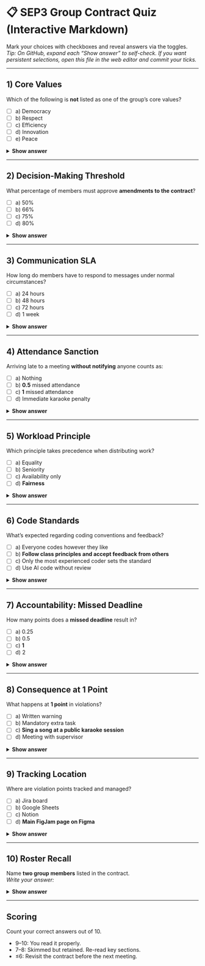 # 📋 SEP3 Group Contract Quiz (Interactive Markdown)

Mark your choices with checkboxes and reveal answers via the toggles.  
*Tip: On GitHub, expand each “Show answer” to self-check. If you want persistent selections, open this file in the web editor and commit your ticks.*

---

## 1) Core Values
Which of the following is **not** listed as one of the group’s core values?
- [ ] a) Democracy  
- [ ] b) Respect  
- [ ] c) Efficiency  
- [ ] d) Innovation  
- [ ] e) Peace  

<details><summary><b>Show answer</b></summary>
Correct: **d) Innovation**
</details>

---

## 2) Decision-Making Threshold
What percentage of members must approve **amendments to the contract**?
- [ ] a) 50%  
- [ ] b) 66%  
- [ ] c) 75%  
- [ ] d) 80%  

<details><summary><b>Show answer</b></summary>
Correct: **d) 80%**
</details>

---

## 3) Communication SLA
How long do members have to respond to messages under normal circumstances?
- [ ] a) 24 hours  
- [ ] b) 48 hours  
- [ ] c) 72 hours  
- [ ] d) 1 week  

<details><summary><b>Show answer</b></summary>
Correct: **c) 72 hours**
</details>

---

## 4) Attendance Sanction
Arriving late to a meeting **without notifying** anyone counts as:
- [ ] a) Nothing  
- [ ] b) **0.5** missed attendance  
- [ ] c) **1** missed attendance  
- [ ] d) Immediate karaoke penalty  

<details><summary><b>Show answer</b></summary>
Correct: **b) 0.5 missed attendance**
</details>

---

## 5) Workload Principle
Which principle takes precedence when distributing work?
- [ ] a) Equality  
- [ ] b) Seniority  
- [ ] c) Availability only  
- [ ] d) **Fairness**  

<details><summary><b>Show answer</b></summary>
Correct: **d) Fairness takes precedence over equality**
</details>

---

## 6) Code Standards
What’s expected regarding coding conventions and feedback?
- [ ] a) Everyone codes however they like  
- [ ] b) **Follow class principles and accept feedback from others**  
- [ ] c) Only the most experienced coder sets the standard  
- [ ] d) Use AI code without review  

<details><summary><b>Show answer</b></summary>
Correct: **b) Follow class principles and accept feedback from others**
</details>

---

## 7) Accountability: Missed Deadline
How many points does a **missed deadline** result in?
- [ ] a) 0.25  
- [ ] b) 0.5  
- [ ] c) **1**  
- [ ] d) 2  

<details><summary><b>Show answer</b></summary>
Correct: **c) 1 point**
</details>

---

## 8) Consequence at 1 Point
What happens at **1 point** in violations?
- [ ] a) Written warning  
- [ ] b) Mandatory extra task  
- [ ] c) **Sing a song at a public karaoke session**  
- [ ] d) Meeting with supervisor  

<details><summary><b>Show answer</b></summary>
Correct: **Sing a song during a public karaoke session**
</details>

---

## 9) Tracking Location
Where are violation points tracked and managed?
- [ ] a) Jira board  
- [ ] b) Google Sheets  
- [ ] c) Notion  
- [ ] d) **Main FigJam page on Figma**  

<details><summary><b>Show answer</b></summary>
Correct: **Main FigJam page on Figma**
</details>

---

## 10) Roster Recall
Name **two group members** listed in the contract.  
_Write your answer:_  

<details><summary><b>Show answer</b></summary>
Any two of: **Guillermo Sánchez Martínez, Piotr Junosz, Alexandru Savin, Halil Ibrahim Aygun, Eduard Fekete**
</details>

---

## Scoring
Count your correct answers out of 10.  
- 9–10: You read it properly.  
- 7–8: Skimmed but retained. Re-read key sections.  
- ≤6: Revisit the contract before the next meeting.